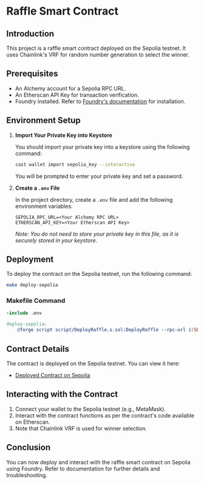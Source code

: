 # Raffle Smart Contract

## Introduction

This project is a raffle smart contract deployed on the Sepolia testnet. It uses Chainlink's VRF for random number generation to select the winner.

## Prerequisites

- An Alchemy account for a Sepolia RPC URL.
- An Etherscan API Key for transaction verification.
- Foundry installed. Refer to [Foundry's documentation](https://book.getfoundry.sh/) for installation.

## Environment Setup

1. **Import Your Private Key into Keystore**

   You should import your private key into a keystore using the following command:

   ```bash
   cast wallet import sepolia_key --interactive
   ```

   You will be prompted to enter your private key and set a password.

2. **Create a `.env` File**

   In the project directory, create a `.env` file and add the following environment variables:

   ```env
   SEPOLIA_RPC_URL=<Your Alchemy RPC URL>
   ETHERSCAN_API_KEY=<Your Etherscan API Key>
   ```

   *Note: You do not need to store your private key in this file, as it is securely stored in your keystore.*

## Deployment

To deploy the contract on the Sepolia testnet, run the following command:

```bash
make deploy-sepolia
```

### Makefile Command

```makefile
-include .env

deploy-sepolia:
	@forge script script/DeployRaffle.s.sol:DeployRaffle --rpc-url $(SEPOLIA_RPC_URL) --broadcast --verify --etherscan-api-key $(ETHERSCAN_API_KEY) -vvvv
```

## Contract Details

The contract is deployed on the Sepolia testnet. You can view it here:

- [Deployed Contract on Sepolia](https://sepolia.etherscan.io/address/0x6bc1ec9dc2c31db5d5eff11426a1eb17f3246655#code)

## Interacting with the Contract

1. Connect your wallet to the Sepolia testnet (e.g., MetaMask).
2. Interact with the contract functions as per the contract's code available on Etherscan.
3. Note that Chainlink VRF is used for winner selection.

## Conclusion

You can now deploy and interact with the raffle smart contract on Sepolia using Foundry. Refer to documentation for further details and troubleshooting.



